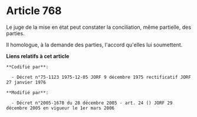 # Article 768

Le juge de la mise en état peut constater la conciliation, même partielle, des parties.

Il homologue, à la demande des parties, l'accord qu'elles lui soumettent.

**Liens relatifs à cet article**

	**Codifié par**:

	  - Décret n°75-1123 1975-12-05 JORF 9 décembre 1975 rectificatif JORF 27 janvier 1976

	**Modifié par**:

	  - Décret n°2005-1678 du 28 décembre 2005 - art. 24 () JORF 29 décembre 2005 en vigueur le 1er mars 2006
